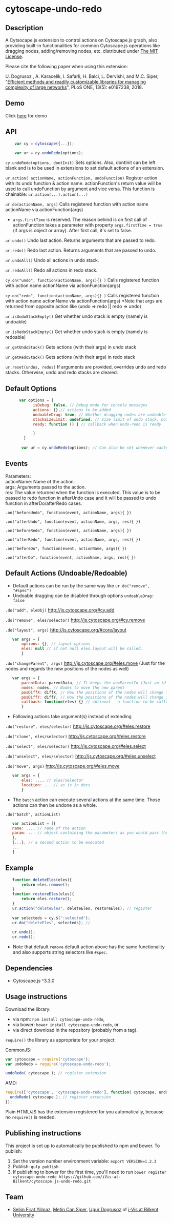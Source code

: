 cytoscape-undo-redo
================================================================================

## Description
 A Cytsocape.js extension to control actions on Cytoscape.js graph, also providing built-in functionalities for common Cytoscape.js operations like dragging nodes, adding/removing nodes, etc. distributed under [The MIT License](https://opensource.org/licenses/MIT).

Please cite the following paper when using this extension:

U. Dogrusoz , A. Karacelik, I. Safarli, H. Balci, L. Dervishi, and M.C. Siper, "[Efficient methods and readily customizable libraries for managing complexity of large networks](https://doi.org/10.1371/journal.pone.0197238)", PLoS ONE, 13(5): e0197238, 2018.

## Demo

Click [here](https://raw.githack.com/iVis-at-Bilkent/cytoscape.js-undo-redo/master/demo.html) for demo 
 
## API

```javascript
    var cy = cytoscape({...});

    var ur = cy.undoRedo(options);

```


`cy.undoRedo(options, dontInit)`
Sets options. Also, dontInit can be left blank and is to be used in extensions to set default actions of an extension.

`ur.action( actionName, actionFunction, undoFunction)`
Register action with its undo function & action name. actionFunction's return value will be used to call undoFunction by argument and vice versa. This function is chainable: `ur.action(...).action(...)`


`ur.do(actionName, args)`
Calls registered function with action name actionName via actionFunction(args)
* `args.firstTime` is reserved. The reason behind is on first call of actionFunction 
takes a parameter with property `args.firstTime = true` (if args is object or array). After first call, it's set to false.

`ur.undo()`
Undo last action. Returns arguments that are passed to redo.

`ur.redo()`
Redo last action. Returns arguments that are passed to undo.

`ur.undoAll()`
Undo all actions in undo stack.

`ur.redoAll()`
Redo all actions in redo stack.

`cy.on("undo", function(actionName, args){} )`
Calls registered function with action name actionName via actionFunction(args)

`cy.on("redo", function(actionName, args){} )`
Calls registered function with action name actionName via actionFunction(args)
*Note that args are returned from opposite action like (undo => redo || redo => undo)

`ur.isUndoStackEmpty()`
Get whether undo stack is empty (namely is undoable)

`ur.isRedoStackEmpty()`
Get whether undo stack is empty (namely is redoable)

`ur.getUndoStack()`
Gets actions (with their args) in undo stack

`ur.getRedoStack()`
Gets actions (with their args) in redo stack

`ur.reset(undos, redos)`
If arguments are provided, overrides undo and redo stacks. Otherwise, undo and redo stacks are cleared.


## Default Options
```javascript
      var options = {
            isDebug: false, // Debug mode for console messages
            actions: {},// actions to be added
            undoableDrag: true, // Whether dragging nodes are undoable can be a function as well
            stackSizeLimit: undefined, // Size limit of undo stack, note that the size of redo stack cannot exceed size of undo stack
            ready: function () { // callback when undo-redo is ready

            }
        }
        
       var ur = cy.undoRedo(options); // Can also be set whenever wanted.
```


## Events

Parameters:<br>
actionName: Name of the action.<br>
args: Arguments passed to the action.<br>
res: The value returned when the function is executed. This value is to be passed to redo function in afterUndo case and it will be passed to undo function in afterDo/afterRedo cases.<br>

 `.on("beforeUndo", function(event, actionName, args){ })` 
 
 `.on("afterUndo", function(event, actionName, args, res){ })` 
 
 `.on("beforeRedo", function(event, actionName, args){ })` 
 
 `.on("afterRedo", function(event, actionName, args, res){ })` 
 
 `.on("beforeDo", function(event, actionName, args){ })` 
 
 `.on("afterDo", function(event, actionName, args, res){ })` 
 


## Default Actions (Undoable/Redoable)
 * Default actions can be run by the same way like `ur.do("remove", "#spec")`
 * Undoable dragging can be disabled through options `undoableDrag: false`
 
 `.do("add", eleObj)` http://js.cytoscape.org/#cy.add
 
 `.do("remove", eles/selector)` http://js.cytoscape.org/#cy.remove
 
 `.do("layout", args)` http://js.cytoscape.org/#core/layout
 
 ```javascript
    var args = {
        options: {}, // layout options
        eles: null // if not null eles.layout will be called.
        }
 ```

 `.do("changeParent", args)` http://js.cytoscape.org/#eles.move (Just for the nodes and regards the new positions of the nodes as well)

 ```javascript
    var args = {
        parentData: parentData, // It keeps the newParentId (Just an id for each nodes for the first time)
        nodes: nodes, // Nodes to move the new parent
        posDiffX: diffX, // How the positions of the nodes will change in 'X' axis after they are moved the new parent
        posDiffY: diffY, // How the positions of the nodes will change in 'Y' axis after they are moved the new parent
        callback: function(eles) {} // optional - a function to be called after the change has occured, on the newly created elements
        }
 ```
 
 * Following actions take argument(s) instead of extending
 
 `.do("restore", eles/selector)` http://js.cytoscape.org/#eles.restore
 
 `.do("clone", eles/selector)` http://js.cytoscape.org/#eles.restore
 
 `.do("select", eles/selector)` http://js.cytoscape.org/#eles.select
 
 `.do("unselect", eles/selector)` http://js.cytoscape.org/#eles.unselect
 
 `.do("move", args)` http://js.cytoscape.org/#eles.move 
 
 ```javascript
    var args = {
        eles: ..., // eles/selector
        location: ... // as is in docs
        }
 ```
 
 * The `batch` action can execute several actions at the same time. Those actions can then be undone as a whole.
 
 `.do("batch", actionList)`
 
 ```javascript
    var actionList = [{
	name: ..., // name of the action
	param: ... // object containing the parameters as you would pass them to said action
	},
	{...}, // a second action to be executed
	...
    ]
 ```

## Example
 ```javascript
    function deleteEles(eles){
        return eles.remove();
    }
    function restoreEles(eles){
        return eles.restore();
    }
    ur.action("deleteEles", deleteEles, restoreEles); // register
    
    var selecteds = cy.$(":selected");
    ur.do("deleteEles", selecteds); // 
    
    ur.undo();
    ur.redo();
 ```
  * Note that default `remove` default action above has the same functionality and also supports string selectors like `#spec`.
 

## Dependencies

 * Cytoscape.js ^3.3.0
 
 

## Usage instructions

Download the library:
 * via npm: `npm install cytoscape-undo-redo`,
 * via bower: `bower install cytoscape-undo-redo`, or
 * via direct download in the repository (probably from a tag).

`require()` the library as appropriate for your project:

CommonJS:
```js
var cytoscape = require('cytoscape');
var undoRedo = require('cytoscape-undo-redo');

undoRedo( cytoscape ); // register extension
```

AMD:
```js
require(['cytoscape', 'cytoscape-undo-redo'], function( cytoscape, undoRedo ){
  undoRedo( cytoscape ); // register extension
});
```

Plain HTML/JS has the extension registered for you automatically, because no `require()` is needed.



## Publishing instructions

This project is set up to automatically be published to npm and bower.  To publish:

1. Set the version number environment variable: `export VERSION=1.2.3`
1. Publish: `gulp publish`
1. If publishing to bower for the first time, you'll need to run `bower register cytoscape-undo-redo https://github.com/iVis-at-Bilkent/cytoscape.js-undo-redo.git`

## Team

  * [Selim Firat Yilmaz](https://github.com/mrsfy), [Metin Can Siper](https://github.com/metincansiper), [Ugur Dogrusoz](https://github.com/ugurdogrusoz) of [i-Vis at Bilkent University](http://www.cs.bilkent.edu.tr/~ivis)
